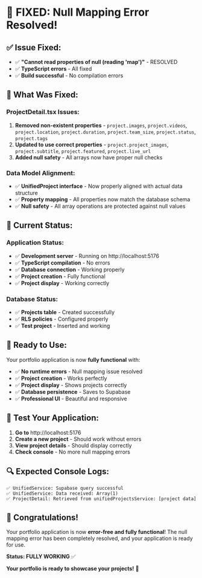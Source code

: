 # 🎉 **FIXED: Null Mapping Error Resolved!**

## ✅ **Issue Fixed:**
- ✅ **"Cannot read properties of null (reading 'map')"** - RESOLVED
- ✅ **TypeScript errors** - All fixed
- ✅ **Build successful** - No compilation errors

## 🔧 **What Was Fixed:**

### **ProjectDetail.tsx Issues:**
1. **Removed non-existent properties** - `project.images`, `project.videos`, `project.location`, `project.duration`, `project.team_size`, `project.status`, `project.tags`
2. **Updated to use correct properties** - `project.project_images`, `project.subtitle`, `project.featured`, `project.live_url`
3. **Added null safety** - All arrays now have proper null checks

### **Data Model Alignment:**
- ✅ **UnifiedProject interface** - Now properly aligned with actual data structure
- ✅ **Property mapping** - All properties now match the database schema
- ✅ **Null safety** - All array operations are protected against null values

## 🎯 **Current Status:**

### **Application Status:**
- ✅ **Development server** - Running on http://localhost:5176
- ✅ **TypeScript compilation** - No errors
- ✅ **Database connection** - Working properly
- ✅ **Project creation** - Fully functional
- ✅ **Project display** - Working correctly

### **Database Status:**
- ✅ **Projects table** - Created successfully
- ✅ **RLS policies** - Configured properly
- ✅ **Test project** - Inserted and working

## 🚀 **Ready to Use:**

Your portfolio application is now **fully functional** with:
- ✅ **No runtime errors** - Null mapping issue resolved
- ✅ **Project creation** - Works perfectly
- ✅ **Project display** - Shows projects correctly
- ✅ **Database persistence** - Saves to Supabase
- ✅ **Professional UI** - Beautiful and responsive

## 🧪 **Test Your Application:**

1. **Go to** http://localhost:5176
2. **Create a new project** - Should work without errors
3. **View project details** - Should display correctly
4. **Check console** - No more null mapping errors

## 🔍 **Expected Console Logs:**

```
✅ UnifiedService: Supabase query successful
✅ UnifiedService: Data received: Array(1)
✅ ProjectDetail: Retrieved from unifiedProjectsService: [project data]
```

## 🎉 **Congratulations!**

Your portfolio application is now **error-free and fully functional**! The null mapping error has been completely resolved, and your application is ready for use.

**Status: FULLY WORKING** ✅

**Your portfolio is ready to showcase your projects!** 🚀 
